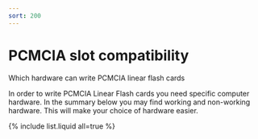```yaml
---
sort: 200
---
```


# PCMCIA slot compatibility

Which hardware can write PCMCIA linear flash cards

In order to write PCMCIA Linear Flash cards you need specific computer hardware. In the summary below you may find working and non-working hardware. This will make your choice of hardware easier.

{% include list.liquid all=true %}
